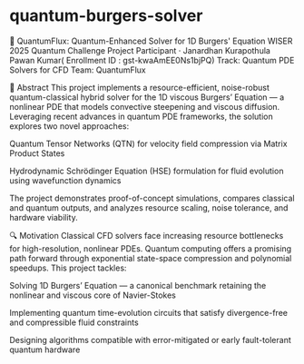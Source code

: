 # quantum-burgers-solver
🧠 QuantumFlux: Quantum-Enhanced Solver for 1D Burgers' Equation
WISER 2025 Quantum Challenge Project
Participant · Janardhan Kurapothula Pawan Kumar( Enrollment ID : gst-kwaAmEE0Ns1bjPQ) 
Track: Quantum PDE Solvers for CFD
Team: QuantumFlux

📌 Abstract
This project implements a resource-efficient, noise-robust quantum-classical hybrid solver for the 1D viscous Burgers’ Equation — a nonlinear PDE that models convective steepening and viscous diffusion. Leveraging recent advances in quantum PDE frameworks, the solution explores two novel approaches:

Quantum Tensor Networks (QTN) for velocity field compression via Matrix Product States

Hydrodynamic Schrödinger Equation (HSE) formulation for fluid evolution using wavefunction dynamics

The project demonstrates proof-of-concept simulations, compares classical and quantum outputs, and analyzes resource scaling, noise tolerance, and hardware viability.

🔍 Motivation
Classical CFD solvers face increasing resource bottlenecks for high-resolution, nonlinear PDEs. Quantum computing offers a promising path forward through exponential state-space compression and polynomial speedups. This project tackles:

Solving 1D Burgers’ Equation — a canonical benchmark retaining the nonlinear and viscous core of Navier-Stokes

Implementing quantum time-evolution circuits that satisfy divergence-free and compressible fluid constraints

Designing algorithms compatible with error-mitigated or early fault-tolerant quantum hardware





